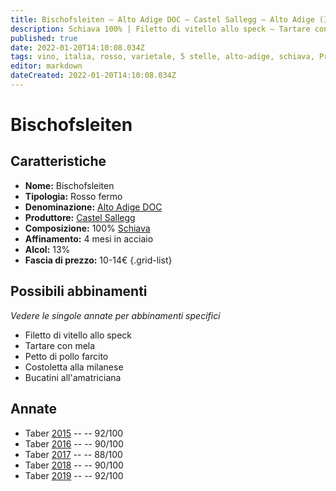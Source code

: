 ```yaml
---
title: Bischofsleiten – Alto Adige DOC – Castel Sallegg – Alto Adige (IT) – 10-14€ – 3★-5★
description: Schiava 100% | Filetto di vitello allo speck – Tartare con mela – Petto di pollo farcito – Costoletta alla milanese – Bucatini all'amatriciana
published: true
date: 2022-01-20T14:10:08.034Z
tags: vino, italia, rosso, varietale, 5 stelle, alto-adige, schiava, Prezzi: 10-14€, filetto di vitello allo speck, tartare con mela, petto di pollo farcito, costoletta alla milanese, bucatini all'amatriciana
editor: markdown
dateCreated: 2022-01-20T14:10:08.034Z
---
```


# Bischofsleiten

## Caratteristiche
- **Nome:** Bischofsleiten
- **Tipologia:** Rosso fermo 
- **Denominazione:** [Alto Adige DOC](/denominazioni/Italia/Alto-Adige/DOC/Alto-Adige)
- **Produttore:** [Castel Sallegg](/produttori/Italia/Alto-Adite/Castel-Sallegg) 
- **Composizione:** 100% [Schiava](/vitigni/Italia/bacca-nera/schiava)
- **Affinamento:** 4 mesi in acciaio
- **Alcol:** 13%
- **Fascia di prezzo:** 10-14€
{.grid-list}



## Possibili abbinamenti
*Vedere le singole annate per abbinamenti specifici*

- Filetto di vitello allo speck
- Tartare con mela
- Petto di pollo farcito
- Costoletta alla milanese
- Bucatini all'amatriciana

## Annate

- Taber [2015](vini/italia/alto-adige/Castel-Sallegg/Bischofsleiten/2015) -- <span class="star-5"></span> -- 92/100
- Taber [2016](vini/italia/alto-adige/Castel-Sallegg/Bischofsleiten/2016) -- <span class="star-4"></span> -- 90/100
- Taber [2017](vini/italia/alto-adige/Castel-Sallegg/Bischofsleiten/2017) -- <span class="star-3"></span> -- 88/100
- Taber [2018](vini/italia/alto-adige/Castel-Sallegg/Bischofsleiten/2018) -- <span class="star-4"></span> -- 90/100
- Taber [2019](vini/italia/alto-adige/Castel-Sallegg/Bischofsleiten/2019) -- <span class="star-5"></span> -- 92/100